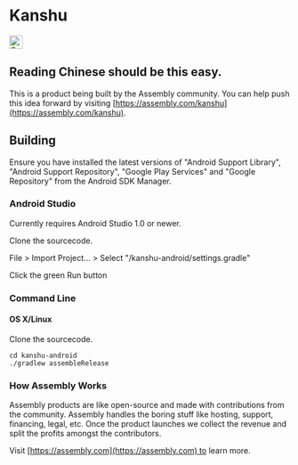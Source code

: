 # Kanshu

<a href="https://assembly.com/kanshu/bounties?utm_campaign=assemblage&utm_source=kanshu&utm_medium=repo_badge"><img src="https://asm-badger.herokuapp.com/kanshu/badges/tasks.svg" height="24px" alt="Open Tasks" /></a>

## Reading Chinese should be this easy.

This is a product being built by the Assembly community. You can help push this idea forward by visiting [https://assembly.com/kanshu](https://assembly.com/kanshu).

## Building

Ensure you have installed the latest versions of "Android Support Library", "Android Support Repository", "Google Play Services" and "Google Repository" from the Android SDK Manager.

### Android Studio

Currently requires Android Studio 1.0 or newer.

Clone the sourcecode.

File > Import Project... > Select "/kanshu-android/settings.gradle"

Click the green Run button

### Command Line

#### OS X/Linux

Clone the sourcecode.

    cd kanshu-android
    ./gradlew assembleRelease

### How Assembly Works

Assembly products are like open-source and made with contributions from the community. Assembly handles the boring stuff like hosting, support, financing, legal, etc. Once the product launches we collect the revenue and split the profits amongst the contributors.

Visit [https://assembly.com](https://assembly.com) to learn more.
